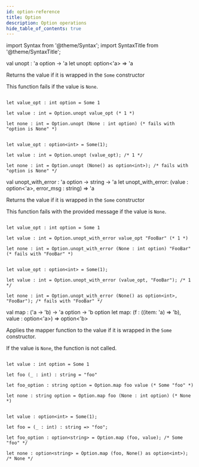 ```yaml
---
id: option-reference
title: Option
description: Option operations
hide_table_of_contents: true
---
```


import Syntax from '@theme/Syntax';
import SyntaxTitle from '@theme/SyntaxTitle';

<SyntaxTitle syntax="cameligo">
val unopt : 'a option -> 'a
</SyntaxTitle>

<SyntaxTitle syntax="jsligo">
let unopt: option&lt;'a&gt; => 'a
</SyntaxTitle>

Returns the value if it is wrapped in the `Some` constructor

This function fails if the value is `None`.

<Syntax syntax="cameligo">

```cameligo group=option_unopt

let value_opt : int option = Some 1

let value : int = Option.unopt value_opt (* 1 *)

let none : int = Option.unopt (None : int option) (* fails with "option is None" *)

```

</Syntax>

<Syntax syntax="jsligo">

```jsligo group=option_unopt

let value_opt : option<int> = Some(1);

let value : int = Option.unopt (value_opt); /* 1 */

let none : int = Option.unopt (None() as option<int>); /* fails with "option is None" */

```

</Syntax>

<SyntaxTitle syntax="cameligo">
val unopt_with_error : 'a option -> string -> 'a
</SyntaxTitle>

<SyntaxTitle syntax="jsligo">
let unopt_with_error: (value : option&lt;'a&gt;, error_msg : string) => 'a
</SyntaxTitle>

Returns the value if it is wrapped in the `Some` constructor

This function fails with the provided message if the value is `None`.


<Syntax syntax="cameligo">

```cameligo group=option_unopt_with_error

let value_opt : int option = Some 1

let value : int = Option.unopt_with_error value_opt "FooBar" (* 1 *)

let none : int = Option.unopt_with_error (None : int option) "FooBar" (* fails with "FooBar" *)

```

</Syntax>

<Syntax syntax="jsligo">

```jsligo group=option_unopt_with_error

let value_opt : option<int> = Some(1);

let value : int = Option.unopt_with_error (value_opt, "FooBar"); /* 1 */

let none : int = Option.unopt_with_error (None() as option<int>, "FooBar"); /* fails with "FooBar" */

```

</Syntax>

<SyntaxTitle syntax="cameligo">
val map : ('a -> 'b) -> 'a option -> 'b option
</SyntaxTitle>

<SyntaxTitle syntax="jsligo">
let map: (f : ((item: 'a) => 'b), value : option&lt;'a&gt;) => option&lt;'b&gt;
</SyntaxTitle>

Applies the mapper function to the value if it is wrapped in the `Some` constructor.

If the value is `None`, the function is not called.

<Syntax syntax="cameligo">

```cameligo group=option_map

let value : int option = Some 1

let foo (_ : int) : string = "foo"

let foo_option : string option = Option.map foo value (* Some "foo" *)

let none : string option = Option.map foo (None : int option) (* None *)

```

</Syntax>

<Syntax syntax="jsligo">

```jsligo group=option_map

let value : option<int> = Some(1);

let foo = (_ : int) : string => "foo";

let foo_option : option<string> = Option.map (foo, value); /* Some "foo" */

let none : option<string> = Option.map (foo, None() as option<int>); /* None */

```

</Syntax>
